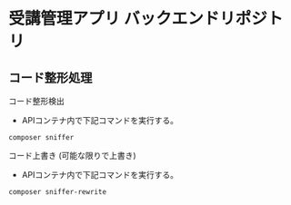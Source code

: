 # 受講管理アプリ バックエンドリポジトリ

## コード整形処理

コード整形検出
- APIコンテナ内で下記コマンドを実行する。

````
composer sniffer
````

コード上書き (可能な限りで上書き)
- APIコンテナ内で下記コマンドを実行する。
````
composer sniffer-rewrite
````
